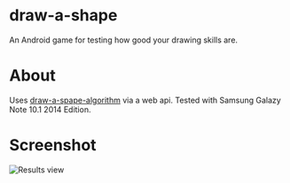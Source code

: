 # draw-a-shape
An Android game for testing how good your drawing skills are.

# About
Uses [draw-a-spape-algorithm](https://github.com/attrck/drawing-app-algorithm) via a web api. Tested with Samsung Galazy Note 10.1 2014 Edition.

# Screenshot
![Results view](https://github.com/attrck/draw-a-shape/blob/master/screenshots/screenshot.png)
